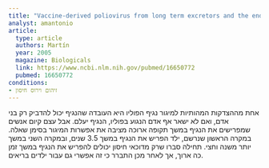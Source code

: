```yaml
---
title: "Vaccine-derived poliovirus from long term excretors and the end game of polio eradication"
analyst: amantonio
article:
  type: article
  authors: Martín
  year: 2005
  magazine: Biologicals
  link: https://www.ncbi.nlm.nih.gov/pubmed/16650772
  pubmed: 16650772
conditions:
- זיהום וירוס חיסון
---
```


אחת מההצדקות המהותיות למיגור נגיף הפוליו היא העובדה שהנגיף יכול להדביק רק בני אדם, ואם לא ישאר אף אדם הנגוע בפוליו, הנגיף יעלם. אבל עצם קיום אנשים שמפרישים את הנגיף במשך תקופה ארוכה מציבה את אפשרות המיגור בסימן שאלה.
במקרה הראשון שנרשם, ילד הפריש את הנגיף במשך 3.5 שנים, ובמקרה השני במשך יותר משנה וחצי. תחילה סברו שרק מדוכאי חיסון יכולים להפריש את הנגיף במשך זמן כה ארוך, אך לאחר מכן התברר כי זה אפשרי גם עבור ילדים בריאים.

